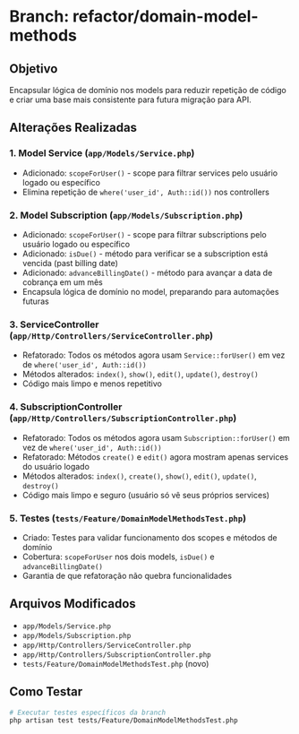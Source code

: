# Branch: refactor/domain-model-methods

## Objetivo
Encapsular lógica de domínio nos models para reduzir repetição de código e criar uma base mais consistente para futura migração para API.

## Alterações Realizadas

### 1. Model Service (`app/Models/Service.php`)
- Adicionado: `scopeForUser()` - scope para filtrar services pelo usuário logado ou específico
- Elimina repetição de `where('user_id', Auth::id())` nos controllers

### 2. Model Subscription (`app/Models/Subscription.php`)
- Adicionado: `scopeForUser()` - scope para filtrar subscriptions pelo usuário logado ou específico
- Adicionado: `isDue()` - método para verificar se a subscription está vencida (past billing date)
- Adicionado: `advanceBillingDate()` - método para avançar a data de cobrança em um mês
- Encapsula lógica de domínio no model, preparando para automações futuras

### 3. ServiceController (`app/Http/Controllers/ServiceController.php`)
- Refatorado: Todos os métodos agora usam `Service::forUser()` em vez de `where('user_id', Auth::id())`
- Métodos alterados: `index()`, `show()`, `edit()`, `update()`, `destroy()`
- Código mais limpo e menos repetitivo

### 4. SubscriptionController (`app/Http/Controllers/SubscriptionController.php`)
- Refatorado: Todos os métodos agora usam `Subscription::forUser()` em vez de `where('user_id', Auth::id())`
- Refatorado: Métodos `create()` e `edit()` agora mostram apenas services do usuário logado
- Métodos alterados: `index()`, `create()`, `show()`, `edit()`, `update()`, `destroy()`
- Código mais limpo e seguro (usuário só vê seus próprios services)

### 5. Testes (`tests/Feature/DomainModelMethodsTest.php`)
- Criado: Testes para validar funcionamento dos scopes e métodos de domínio
- Cobertura: `scopeForUser` nos dois models, `isDue()` e `advanceBillingDate()`
- Garantia de que refatoração não quebra funcionalidades

## Arquivos Modificados
- `app/Models/Service.php`
- `app/Models/Subscription.php`
- `app/Http/Controllers/ServiceController.php`
- `app/Http/Controllers/SubscriptionController.php`
- `tests/Feature/DomainModelMethodsTest.php` (novo)

## Como Testar
```bash
# Executar testes específicos da branch
php artisan test tests/Feature/DomainModelMethodsTest.php